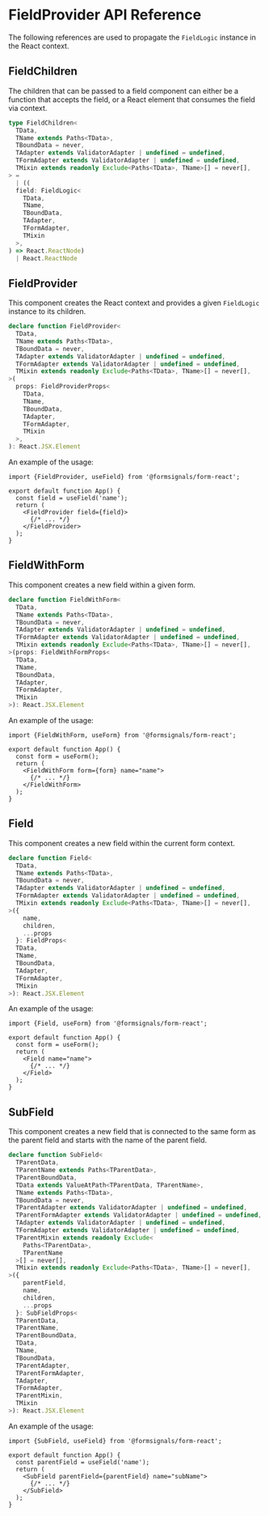 # FieldProvider API Reference

The following references are used to propagate the `FieldLogic` instance in the React context.

## FieldChildren

The children that can be passed to a field component can either be a function that accepts the field, or a React element
that consumes the field via context.

```ts
type FieldChildren<
  TData,
  TName extends Paths<TData>,
  TBoundData = never,
  TAdapter extends ValidatorAdapter | undefined = undefined,
  TFormAdapter extends ValidatorAdapter | undefined = undefined,
  TMixin extends readonly Exclude<Paths<TData>, TName>[] = never[],
> =
  | ((
  field: FieldLogic<
    TData,
    TName,
    TBoundData,
    TAdapter,
    TFormAdapter,
    TMixin
  >,
) => React.ReactNode)
  | React.ReactNode
```

## FieldProvider

This component creates the React context and provides a given `FieldLogic` instance to its children.

```ts
declare function FieldProvider<
  TData,
  TName extends Paths<TData>,
  TBoundData = never,
  TAdapter extends ValidatorAdapter | undefined = undefined,
  TFormAdapter extends ValidatorAdapter | undefined = undefined,
  TMixin extends readonly Exclude<Paths<TData>, TName>[] = never[],
>(
  props: FieldProviderProps<
    TData,
    TName,
    TBoundData,
    TAdapter,
    TFormAdapter,
    TMixin
  >,
): React.JSX.Element
```

An example of the usage:

```tsx
import {FieldProvider, useField} from '@formsignals/form-react';

export default function App() {
  const field = useField('name');
  return (
    <FieldProvider field={field}>
      {/* ... */}
    </FieldProvider>
  );
}
```

## FieldWithForm

This component creates a new field within a given form.

```ts
declare function FieldWithForm<
  TData,
  TName extends Paths<TData>,
  TBoundData = never,
  TAdapter extends ValidatorAdapter | undefined = undefined,
  TFormAdapter extends ValidatorAdapter | undefined = undefined,
  TMixin extends readonly Exclude<Paths<TData>, TName>[] = never[],
>(props: FieldWithFormProps<
  TData,
  TName,
  TBoundData,
  TAdapter,
  TFormAdapter,
  TMixin
>): React.JSX.Element
```

An example of the usage:

```tsx
import {FieldWithForm, useForm} from '@formsignals/form-react';

export default function App() {
  const form = useForm();
  return (
    <FieldWithForm form={form} name="name">
      {/* ... */}
    </FieldWithForm>
  );
}
```

## Field

This component creates a new field within the current form context.

```ts
declare function Field<
  TData,
  TName extends Paths<TData>,
  TBoundData = never,
  TAdapter extends ValidatorAdapter | undefined = undefined,
  TFormAdapter extends ValidatorAdapter | undefined = undefined,
  TMixin extends readonly Exclude<Paths<TData>, TName>[] = never[],
>({
    name,
    children,
    ...props
  }: FieldProps<
  TData,
  TName,
  TBoundData,
  TAdapter,
  TFormAdapter,
  TMixin
>): React.JSX.Element
```

An example of the usage:

```tsx
import {Field, useForm} from '@formsignals/form-react';

export default function App() {
  const form = useForm();
  return (
    <Field name="name">
      {/* ... */}
    </Field>
  );
}
```

## SubField

This component creates a new field that is connected to the same form as the parent field and starts with the name of the parent field.

```ts
declare function SubField<
  TParentData,
  TParentName extends Paths<TParentData>,
  TParentBoundData,
  TData extends ValueAtPath<TParentData, TParentName>,
  TName extends Paths<TData>,
  TBoundData = never,
  TParentAdapter extends ValidatorAdapter | undefined = undefined,
  TParentFormAdapter extends ValidatorAdapter | undefined = undefined,
  TAdapter extends ValidatorAdapter | undefined = undefined,
  TFormAdapter extends ValidatorAdapter | undefined = undefined,
  TParentMixin extends readonly Exclude<
    Paths<TParentData>,
    TParentName
  >[] = never[],
  TMixin extends readonly Exclude<Paths<TData>, TName>[] = never[],
>({
    parentField,
    name,
    children,
    ...props
  }: SubFieldProps<
  TParentData,
  TParentName,
  TParentBoundData,
  TData,
  TName,
  TBoundData,
  TParentAdapter,
  TParentFormAdapter,
  TAdapter,
  TFormAdapter,
  TParentMixin,
  TMixin
>): React.JSX.Element
```

An example of the usage:

```tsx
import {SubField, useField} from '@formsignals/form-react';

export default function App() {
  const parentField = useField('name');
  return (
    <SubField parentField={parentField} name="subName">
      {/* ... */}
    </SubField>
  );
}
```
